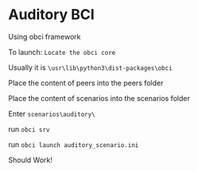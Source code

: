 # Auditory BCI
Using obci framework

To launch:
`Locate the obci core`

Usually it is `\usr\lib\python3\dist-packages\obci`

Place the content of peers into the peers folder

Place the content of scenarios into the scenarios folder

Enter `scenarios\auditory\`

run `obci srv`

run `obci launch auditory_scenario.ini`

Should Work!







